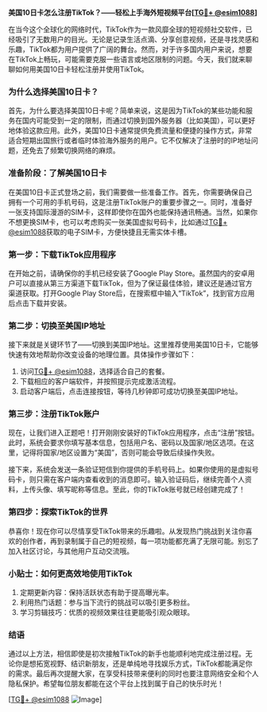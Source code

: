 **美国10日卡怎么注册TikTok？——轻松上手海外短视频平台[[TG💪+ @esim1088](https://t.me/s/esim1088)]**

在当今这个全球化的网络时代，TikTok作为一款风靡全球的短视频社交软件，已经吸引了无数用户的目光。无论是记录生活点滴、分享创意视频，还是寻找灵感和乐趣，TikTok都为用户提供了广阔的舞台。然而，对于许多国内用户来说，想要在TikTok上畅玩，可能需要克服一些语言或地区限制的问题。今天，我们就来聊聊如何用美国10日卡轻松注册并使用TikTok。

### **为什么选择美国10日卡？**

首先，为什么要选择美国10日卡呢？简单来说，这是因为TikTok的某些功能和服务在国内可能受到一定的限制，而通过切换到国外服务器（比如美国），可以更好地体验这款应用。此外，美国10日卡通常提供免费流量和便捷的操作方式，非常适合短期出国旅行或者临时体验海外服务的用户。它不仅解决了注册时的IP地址问题，还免去了频繁切换网络的麻烦。

### **准备阶段：了解美国10日卡**

在美国10日卡正式登场之前，我们需要做一些准备工作。首先，你需要确保自己拥有一个可用的手机号码，这是注册TikTok账户的重要步骤之一。同时，准备好一张支持国际漫游的SIM卡，这样即使你在国外也能保持通讯畅通。当然，如果你不想更换SIM卡，也可以考虑购买一张美国虚拟号码卡，比如通过[TG💪+ @esim1088](https://t.me/s/esim1088)获取的电子SIM卡，方便快捷且无需实体卡槽。

### **第一步：下载TikTok应用程序**

在开始之前，请确保你的手机已经安装了Google Play Store。虽然国内的安卓用户可以直接从第三方渠道下载TikTok，但为了保证最佳体验，建议还是通过官方渠道获取。打开Google Play Store后，在搜索框中输入“TikTok”，找到官方应用后点击下载并安装。

### **第二步：切换至美国IP地址**

接下来就是关键环节了——切换到美国IP地址。这里推荐使用美国10日卡，它能够快速有效地帮助你改变设备的地理位置。具体操作步骤如下：

1. 访问[TG💪+ @esim1088](https://t.me/s/esim1088)，选择适合自己的套餐。
2. 下载相应的客户端软件，并按照提示完成激活流程。
3. 启动客户端后，点击连接按钮，等待几秒钟即可成功切换至美国IP地址。

### **第三步：注册TikTok账户**

现在，让我们进入正题吧！打开刚刚安装好的TikTok应用程序，点击“注册”按钮。此时，系统会要求你填写基本信息，包括用户名、密码以及国家/地区选项。在这里，记得将国家/地区设置为“美国”，否则可能会导致后续操作失败。

接下来，系统会发送一条验证短信到你提供的手机号码上。如果你使用的是虚拟号码卡，则只需在客户端内查看收到的消息即可。输入验证码后，继续完善个人资料，上传头像、填写昵称等信息。至此，你的TikTok账号就已经创建完成了！

### **第四步：探索TikTok的世界**

恭喜你！现在你可以尽情享受TikTok带来的乐趣啦。从发现热门挑战到关注你喜欢的创作者，再到录制属于自己的短视频，每一项功能都充满了无限可能。别忘了加入社区讨论，与其他用户互动交流哦。

### **小贴士：如何更高效地使用TikTok**

1. 定期更新内容：保持活跃状态有助于提高曝光率。
2. 利用热门话题：参与当下流行的挑战可以吸引更多粉丝。
3. 学习剪辑技巧：优质的视频效果往往更能吸引观众眼球。

### **结语**

通过以上方法，相信即使是初次接触TikTok的新手也能顺利地完成注册过程。无论你是想拓宽视野、结识新朋友，还是单纯地寻找娱乐方式，TikTok都能满足你的需求。最后再次提醒大家，在享受科技带来便利的同时也要注意网络安全和个人隐私保护。希望每位朋友都能在这个平台上找到属于自己的快乐时光！

[[TG💪+ @esim1088](https://t.me/s/esim1088) ![Image](https://i.postimg.cc/4NQfJmqS/Snipaste-2025-05-13-00-14-12.png)]